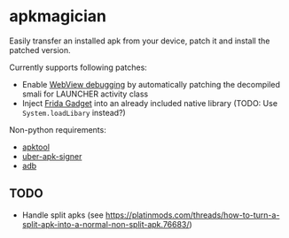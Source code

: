 # apkmagician

Easily transfer an installed apk from your device, patch it and install the patched version.

Currently supports following patches:
- Enable [WebView debugging](https://developers.google.com/web/tools/chrome-devtools/remote-debugging/webviews) by automatically patching the decompiled smali for LAUNCHER activity class
- Inject [Frida Gadget](https://frida.re/docs/gadget/) into an already included native library (TODO: Use `System.loadLibary` instead?)

Non-python requirements:
- [apktool](https://ibotpeaches.github.io/Apktool/)
- [uber-apk-signer](https://github.com/patrickfav/uber-apk-signer)
- [adb](https://developer.android.com/studio/command-line/adb)

## TODO
- Handle split apks (see https://platinmods.com/threads/how-to-turn-a-split-apk-into-a-normal-non-split-apk.76683/)
